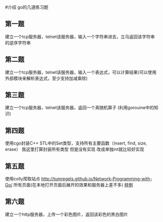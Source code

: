 #介绍
go的几道练习题

## 第一题
建立一个tcp服务器，telnet该服务器，输入一个字符串进去，立马返回该字符串的逆序字符串


## 第二题
建立一个tcp服务器，telnet该服务器，输入一个表达式，可以计算结果(可以使用外部模块来解析表达式，至少支持加减乘除)


## 第三题
建立一个tcp服务器，telnet该服务器，返回一个真随机算子 (利用gorouine中的知识)


## 第四题
使用cgo封装C++ STL中的Set类型，支持所有主要函数（insert, find, size, erase） 
我这里打算封装所有类型 但是没有实现  改成单独int就比较好实现

## 第五题 
使用colly爬取站点 http://tumregels.github.io/Network-Programming-with-Go/ 所有页面(在本地打开页面后展开的效果和服务器上差不多)
[样例](https://ruilisi.github.io/golang-crawler-example/)

## 第六题 
建立一个http服务器，上传一个彩色图片，返回该彩色的黑白图片
